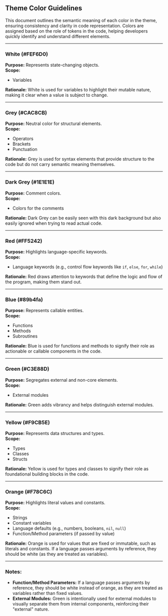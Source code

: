 ## Theme Color Guidelines

This document outlines the semantic meaning of each color in the theme, ensuring consistency and clarity in code representation. Colors are assigned based on the role of tokens in the code, helping developers quickly identify and understand different elements.

---

### **White (#FEF6D0)**

**Purpose:** Represents state-changing objects.  
**Scope:**

- Variables

**Rationale:** White is used for variables to highlight their mutable nature, making it clear when a value is subject to change.

---

### **Grey (#CAC8CB)**

**Purpose:** Neutral color for structural elements.  
**Scope:**

- Operators
- Brackets
- Punctuation

**Rationale:** Grey is used for syntax elements that provide structure to the code but do not carry semantic meaning themselves.

---

### **Dark Grey (#1E1E1E)**

**Purpose:** Comment colors.  
**Scope:**

- Colors for the comments 

**Rationale:** Dark Grey can be easily seen with this dark background but also easily ignored when trying to read actual code.

---

### **Red (#FF5242)**

**Purpose:** Highlights language-specific keywords.  
**Scope:**

- Language keywords (e.g., control flow keywords like `if`, `else`, `for`, `while`)

**Rationale:** Red draws attention to keywords that define the logic and flow of the program, making them stand out.

---

### **Blue (#89b4fa)**

**Purpose:** Represents callable entities.  
**Scope:**

- Functions
- Methods
- Subroutines

**Rationale:** Blue is used for functions and methods to signify their role as actionable or callable components in the code.

---

### **Green (#C3E88D)**

**Purpose:** Segregates external and non-core elements.  
**Scope:**

- External modules

**Rationale:** Green adds vibrancy and helps distinguish external modules.

---

### **Yellow (#F9CB5E)**

**Purpose:** Represents data structures and types.  
**Scope:**

- Types
- Classes
- Structs

**Rationale:** Yellow is used for types and classes to signify their role as foundational building blocks in the code.

---

### **Orange (#F78C6C)**

**Purpose:** Highlights literal values and constants.  
**Scope:**

- Strings
- Constant variables
- Language defaults (e.g., numbers, booleans, `nil`, `null`)
- Function/Method parameters (if passed by value)

**Rationale:** Orange is used for values that are fixed or immutable, such as literals and constants. If a language passes arguments by reference, they should be white (as they are treated as variables).

---

### Notes:

- **Function/Method Parameters:** If a language passes arguments by reference, they should be white instead of orange, as they are treated as variables rather than fixed values.
- **External Modules:** Green is intentionally used for external modules to visually separate them from internal components, reinforcing their "external" nature.
